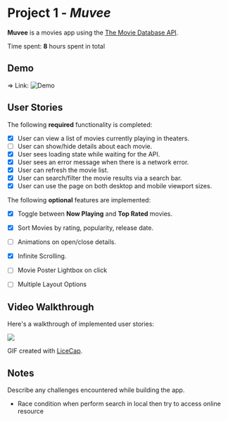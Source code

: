 # Project 1 - *Muvee*

**Muvee** is a movies app using the [The Movie Database API](http://docs.themoviedb.apiary.io/#).

Time spent: **8** hours spent in total

## Demo
=> Link: 
![Demo](https://i.imgur.com/ZQPPQZO.jpg)

## User Stories

The following **required** functionality is completed:

- [x] User can view a list of movies currently playing in theaters.
- [ ] User can show/hide details about each movie.
- [x] User sees loading state while waiting for the API.
- [x] User sees an error message when there is a network error.
- [x] User can refresh the movie list.
- [x] User can search/filter the movie results via a search bar.
- [x] User can use the page on both desktop and mobile viewport sizes.

The following **optional** features are implemented:

- [x] Toggle between **Now Playing** and **Top Rated** movies.
- [x] Sort Movies by rating, popularity, release date.
- [ ] Animations on open/close details.
- [x] Infinite Scrolling.
- [ ] Movie Poster Lightbox on click
- [ ] Multiple Layout Options


## Video Walkthrough

Here's a walkthrough of implemented user stories:

![](https://i.imgur.com/DgLLtKK.gif)

GIF created with [LiceCap](http://www.cockos.com/licecap/).

## Notes

Describe any challenges encountered while building the app.
- Race condition when perform search in local then try to access online resource
